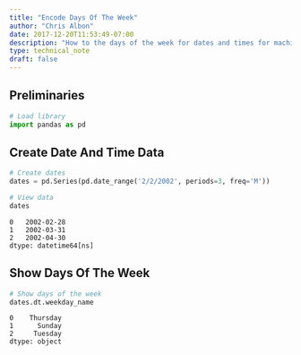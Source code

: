```yaml
---
title: "Encode Days Of The Week"
author: "Chris Albon"
date: 2017-12-20T11:53:49-07:00
description: "How to the days of the week for dates and times for machine learning in Python."
type: technical_note
draft: false
---
```

## Preliminaries


```python
# Load library
import pandas as pd
```

## Create Date And Time Data


```python
# Create dates
dates = pd.Series(pd.date_range('2/2/2002', periods=3, freq='M'))

# View data
dates
```




    0   2002-02-28
    1   2002-03-31
    2   2002-04-30
    dtype: datetime64[ns]



## Show Days Of The Week


```python
# Show days of the week
dates.dt.weekday_name
```




    0    Thursday
    1      Sunday
    2     Tuesday
    dtype: object


